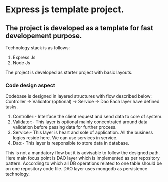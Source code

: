 # Express js template project.
## The project is developed as a template for fast developement purpose.
Technology stack is as follows:
1. Express Js
2. Node Js

The project is developed as starter project with basic layouts.
### Code design aspect
Codebase is designed in layered structures with flow described below:
Controller -> Validator (optional) -> Service -> Dao
Each layer have defined tasks.
1. Controller:- Interface the client request and send data to core of system.
2. Validator:- This layer is optional mainly concentrated around data validation before passing data for further process.
4. Service:- This layer is heart and sole of application. All the business logics reside here. We can use services in service.
5. Dao:- This layer is responsible to store data in database.

This is not a mandatory flow but it is advisable to follow the designed path.
Here main focus point is DAO layer which is implemented as per repository pattern. According to which all DB operations related to one table should be on one repository code file. DAO layer uses mongodb as persistence technology.
